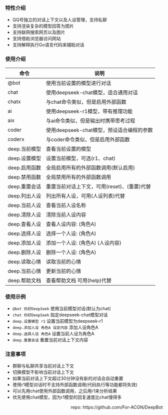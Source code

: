 ### 特性介绍
  * QQ号独立的对话上下文以及人设管理，支持私聊
  * 支持渲染复杂的模型回答为图片
  * 支持联网搜索网页以及图片
  * 支持借助浏览器访问网站
  * 支持解释执行Go语言代码来辅助对话

### 使用介绍
| 命令        | 说明                          |
|-----------|-----------------------------|
| @bot      | 使用当前设置的模型进行对话               |
| chat      | 使用deepseek-chat模型，适合通用对话    |
| chatx     | 与chat命令类似，但是启用外部函数          |
| ai        | 使用deepseek-r1模型，带有推理功能      |
| aix       | 与ai命令类似，但是输出时携带思考过程         |
| coder     | 使用deepseek-chat模型，预设适合编程的参数 |
| coderx    | 与coder命令类似，但是启用外部函数         |
| deep.当前模型 | 查看当前设置的模型                   |
| deep.设置模型 | 设置当前模型，可选(r1、chat)          |
| deep.启用函数 | 全局启用所有的外部函数调用(默认启用)         |
| deep.禁用函数 | 全局禁用所有的外部函数调用               |
| deep.重置会话 | 重置当前对话上下文，可用(reset)、(重置)代替  |
| deep.列出人设 | 列出所有人设，可用(人设列表)代替           |
| deep.当前人设 | 查看当前人设名称                    |
| deep.清除人设 | 清除当前人设内容                    |
| deep.查看人设 | 查看人设内容: (角色A)               |
| deep.选择人设 | 选择一个人设: (角色A)               |
| deep.添加人设 | 添加一个人设: (角色A) (人设内容)        |
| deep.删除人设 | 删除一个人设: (角色A)               |
| deep.读取心情 | 读取当前的心情                     |
| deep.当前心情 | 更新当前的心情                     |
| deep.帮助文档 | 查看帮助文档 可用(help)代替           |

### 使用示例
  * ```@bot 你好DeepSeek``` 使用当前模型对话(默认为chat)
  * ```chat 你好DeepSeek``` 指定deepseek-chat模型对话
  * ```deep.设置模型 r1``` 设置当前模型为deepseek-r1
  * ```deep.添加人设 角色A 设定内容``` 添加人设角色A
  * ```deep.选择人设 角色A``` 设置当前人设为角色A
  * ```deep.重置会话``` 重置当前对话上下文内容

### 注意事项
  * 群聊与私聊共享当前对话上下文
  * 切换模型不影响当前对话上下文
  * 如果当前对话上下文超过30分钟没有新的对话会自动重置
  * 使用r1模型对话时不支持外部函数调用(代码执行等功能都将失效)
  * 可以先用chat使用外部函数调用，之后用r1来分析结果
  * 优先使用chat模型，因为r1模型的回复速度比chat慢得多

<div style="text-align: right;">
repo: https://github.com/For-ACGN/DeepBot
</div>
